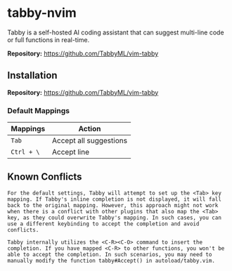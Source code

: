# tabby-nvim

Tabby is a self-hosted AI coding assistant that can suggest multi-line code or full functions in real-time.

**Repository:** <https://github.com/TabbyML/vim-tabby>

## Installation

**Repository:** <https://github.com/TabbyML/vim-tabby>

### Default Mappings

| Mappings    | Action                 |
|-------------|------------------------|
| `Tab`       | Accept all suggestions |
| `Ctrl + \` | Accept line            |

## Known Conflicts

    For the default settings, Tabby will attempt to set up the <Tab> key mapping. If Tabby's inline completion is not displayed, it will fall back to the original mapping. However, this approach might not work when there is a conflict with other plugins that also map the <Tab> key, as they could overwrite Tabby's mapping. In such cases, you can use a different keybinding to accept the completion and avoid conflicts.

    Tabby internally utilizes the <C-R><C-O> command to insert the completion. If you have mapped <C-R> to other functions, you won't be able to accept the completion. In such scenarios, you may need to manually modify the function tabby#Accept() in autoload/tabby.vim.
